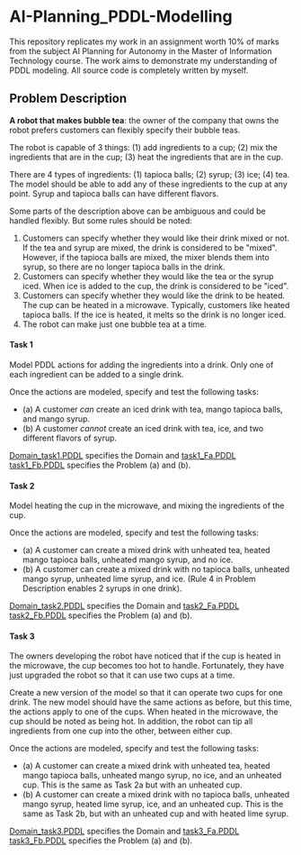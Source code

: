 # AI-Planning_PDDL-Modelling

This repository replicates my work in an assignment worth 10% of marks from the subject AI Planning for Autonomy in the Master of Information Technology course. The work aims to demonstrate my understanding of PDDL modeling. All source code is completely written by myself.

## Problem Description

**A robot that makes bubble tea**: the owner of the company that owns the robot prefers customers can flexibly specify their bubble teas.

The robot is capable of 3 things: (1) add ingredients to a cup; (2) mix the ingredients that are in the cup; (3) heat the ingredients that are in the cup.

There are 4 types of ingredients: (1) tapioca balls; (2) syrup; (3) ice; (4) tea. The model should be able to add any of these ingredients to the cup at any point. Syrup and tapioca balls can have different flavors.

Some parts of the description above can be ambiguous and could be handled flexibly. But some rules should be noted: 
1. Customers can specify whether they would like their drink mixed or not. If the tea and syrup are mixed, the drink is considered to be "mixed". However, if the tapioca balls are mixed, the mixer blends them into syrup, so there are no longer tapioca balls in the drink.
2. Customers can specify whether they would like the tea or the syrup iced. When ice is added to the cup, the drink is considered to be "iced".
3. Customers can specify whether they would like the drink to be heated. The cup can be heated in a microwave. Typically, customers like heated tapioca balls. If the ice is heated, it melts so the drink is no longer iced.
4. The robot can make just one bubble tea at a time.

#### Task 1
Model PDDL actions for adding the ingredients into a drink. Only one of each ingredient can be added to a single drink.

Once the actions are modeled, specify and test the following tasks:
* (a) A customer *can* create an iced drink with tea, mango tapioca balls, and mango syrup.
* (b) A customer *cannot* create an iced drink with tea, ice, and two different flavors of syrup.

[Domain_task1.PDDL](domain_task1.PDDL) specifies the Domain and [task1_Fa.PDDL](task1_Fa.PDDL) [task1_Fb.PDDL](task1_Fb.PDDL) specifies the Problem (a) and (b).

#### Task 2
Model heating the cup in the microwave, and mixing the ingredients of the cup.

Once the actions are modeled, specify and test the following tasks:
* (a) A customer can create a mixed drink with unheated tea, heated mango tapioca balls, unheated mango syrup, and no ice.
* (b) A customer can create a mixed drink with no tapioca balls, unheated mango syrup, unheated lime syrup, and ice. (Rule 4 in Problem Description enables 2 syrups in one drink).

[Domain_task2.PDDL](domain_task2.PDDL) specifies the Domain and [task2_Fa.PDDL](task2_Fa.PDDL) [task2_Fb.PDDL](task2_Fb.PDDL) specifies the Problem (a) and (b).

#### Task 3
The owners developing the robot have noticed that if the cup is heated in the microwave, the cup becomes too hot to handle. Fortunately, they have just upgraded the robot so that it can use two cups at a time.

Create a new version of the model so that it can operate two cups for one drink.
The new model should have the same actions as before, but this time, the actions apply to one of the cups. When heated in the microwave, the cup should be noted as being hot. In addition, the robot can tip all ingredients from one cup into the other, between either cup.

Once the actions are modeled, specify and test the following tasks:
* (a) A customer can create a mixed drink with unheated tea, heated mango tapioca balls, unheated mango syrup, no ice, and an unheated cup. This is the same as Task 2a but with an unheated cup.
* (b) A customer can create a mixed drink with no tapioca balls, unheated mango syrup, heated lime syrup, ice, and an unheated cup. This is the same as Task 2b, but with an unheated cup and with heated lime syrup.

[Domain_task3.PDDL](domain_task3.PDDL) specifies the Domain and [task3_Fa.PDDL](task3_Fa.PDDL) [task3_Fb.PDDL](task3_Fb.PDDL) specifies the Problem (a) and (b).




